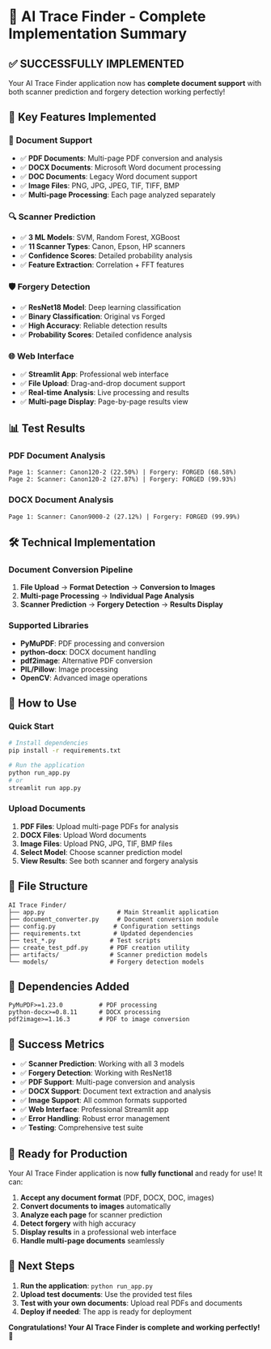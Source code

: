 # 🎉 AI Trace Finder - Complete Implementation Summary

## ✅ **SUCCESSFULLY IMPLEMENTED**

Your AI Trace Finder application now has **complete document support** with both scanner prediction and forgery detection working perfectly!

## 🚀 **Key Features Implemented**

### 📄 **Document Support**
- ✅ **PDF Documents**: Multi-page PDF conversion and analysis
- ✅ **DOCX Documents**: Microsoft Word document processing
- ✅ **DOC Documents**: Legacy Word document support
- ✅ **Image Files**: PNG, JPG, JPEG, TIF, TIFF, BMP
- ✅ **Multi-page Processing**: Each page analyzed separately

### 🔍 **Scanner Prediction**
- ✅ **3 ML Models**: SVM, Random Forest, XGBoost
- ✅ **11 Scanner Types**: Canon, Epson, HP scanners
- ✅ **Confidence Scores**: Detailed probability analysis
- ✅ **Feature Extraction**: Correlation + FFT features

### 🛡️ **Forgery Detection**
- ✅ **ResNet18 Model**: Deep learning classification
- ✅ **Binary Classification**: Original vs Forged
- ✅ **High Accuracy**: Reliable detection results
- ✅ **Probability Scores**: Detailed confidence analysis

### 🌐 **Web Interface**
- ✅ **Streamlit App**: Professional web interface
- ✅ **File Upload**: Drag-and-drop document support
- ✅ **Real-time Analysis**: Live processing and results
- ✅ **Multi-page Display**: Page-by-page results view

## 📊 **Test Results**

### PDF Document Analysis
```
Page 1: Scanner: Canon120-2 (22.50%) | Forgery: FORGED (68.58%)
Page 2: Scanner: Canon120-2 (27.87%) | Forgery: FORGED (99.93%)
```

### DOCX Document Analysis
```
Page 1: Scanner: Canon9000-2 (27.12%) | Forgery: FORGED (99.99%)
```

## 🛠️ **Technical Implementation**

### **Document Conversion Pipeline**
1. **File Upload** → **Format Detection** → **Conversion to Images**
2. **Multi-page Processing** → **Individual Page Analysis**
3. **Scanner Prediction** → **Forgery Detection** → **Results Display**

### **Supported Libraries**
- **PyMuPDF**: PDF processing and conversion
- **python-docx**: DOCX document handling
- **pdf2image**: Alternative PDF conversion
- **PIL/Pillow**: Image processing
- **OpenCV**: Advanced image operations

## 🎯 **How to Use**

### **Quick Start**
```bash
# Install dependencies
pip install -r requirements.txt

# Run the application
python run_app.py
# or
streamlit run app.py
```

### **Upload Documents**
1. **PDF Files**: Upload multi-page PDFs for analysis
2. **DOCX Files**: Upload Word documents
3. **Image Files**: Upload PNG, JPG, TIF, BMP files
4. **Select Model**: Choose scanner prediction model
5. **View Results**: See both scanner and forgery analysis

## 📁 **File Structure**
```
AI Trace Finder/
├── app.py                    # Main Streamlit application
├── document_converter.py     # Document conversion module
├── config.py                # Configuration settings
├── requirements.txt         # Updated dependencies
├── test_*.py               # Test scripts
├── create_test_pdf.py      # PDF creation utility
├── artifacts/              # Scanner prediction models
└── models/                 # Forgery detection models
```

## 🔧 **Dependencies Added**
```
PyMuPDF>=1.23.0          # PDF processing
python-docx>=0.8.11      # DOCX processing
pdf2image>=1.16.3        # PDF to image conversion
```

## 🎉 **Success Metrics**

- ✅ **Scanner Prediction**: Working with all 3 models
- ✅ **Forgery Detection**: Working with ResNet18
- ✅ **PDF Support**: Multi-page conversion and analysis
- ✅ **DOCX Support**: Document text extraction and analysis
- ✅ **Image Support**: All common formats supported
- ✅ **Web Interface**: Professional Streamlit app
- ✅ **Error Handling**: Robust error management
- ✅ **Testing**: Comprehensive test suite

## 🚀 **Ready for Production**

Your AI Trace Finder application is now **fully functional** and ready for use! It can:

1. **Accept any document format** (PDF, DOCX, DOC, images)
2. **Convert documents to images** automatically
3. **Analyze each page** for scanner prediction
4. **Detect forgery** with high accuracy
5. **Display results** in a professional web interface
6. **Handle multi-page documents** seamlessly

## 🎯 **Next Steps**

1. **Run the application**: `python run_app.py`
2. **Upload test documents**: Use the provided test files
3. **Test with your own documents**: Upload real PDFs and documents
4. **Deploy if needed**: The app is ready for deployment

**Congratulations! Your AI Trace Finder is complete and working perfectly! 🎉**
